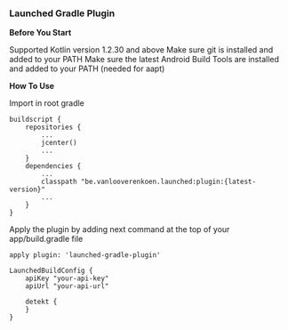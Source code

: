 ### Launched Gradle Plugin ###

**Before You Start**

Supported Kotlin version 1.2.30 and above
Make sure git is installed and added to your PATH
Make sure the latest Android Build Tools are installed and added to your PATH (needed for aapt)

**How To Use**

Import in root gradle 

    buildscript {
        repositories {
            ...
            jcenter()
            ...
        }
        dependencies {
            ...
            classpath "be.vanlooverenkoen.launched:plugin:{latest-version}"
            ...
        }
    }
  
Apply the plugin by adding next command at the top of your app/build.gradle file

    apply plugin: 'launched-gradle-plugin'

    LaunchedBuildConfig {
        apiKey "your-api-key"
        apiUrl "your-api-url"

        detekt {
        }
    }